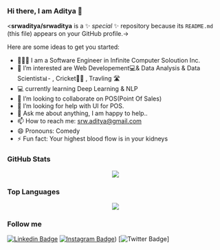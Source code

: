 ### Hi there, I am Aditya 👋


<**srwaditya/srwaditya** is a ✨ _special_ ✨ repository because its `README.md` (this file) appears on your GitHub profile.->

Here are some ideas to get you started:

- 👨🏾‍💻 I am a Software Engineer  in Infinite Computer Soloution Inc. 
- 🔭 I’m interested are Web Developement💻& Data Analysis & Data Scientist📊- , Cricket🏏🌱 , Travling 🛣
- 💻 currently learning  Deep Learning & NLP
- 👯 I’m looking to collaborate on POS(Point Of Sales)
- 🤔 I’m looking for help with UI for POS.
- 💬 Ask me about anything, I am happy to help..
- 📫 How to reach me: srw.aditya@gmail.com
- 😄 Pronouns: Comedy 
- ⚡ Fun fact: Your highest blood flow is in your kidneys


### GitHub Stats

<p align="center">
  <a href = "https://github.com/srwaditya">
<img src="https://github-readme-stats-aj8vj7k8x.vercel.app/api?username=srwaditya&show_icons=true&title_color=ffc857&icon_color=8ac926&text_color=daf7dc&bg_color=151515&count_private=true&include_all_commits=true">
  </a>
 </p>
 
### Top Languages

<p align="center">
<a href = "https://github.com/srwaditya">
  <img src="https://github-readme-stats-aj8vj7k8x.vercel.app/api/top-langs/?username=srwaditya&layout=compact&title_color=ffc857&icon_color=8ac926&text_color=daf7dc&bg_color=151515&card_width=400">
</a>
</p>

### Follow me

[![Linkedin Badge](https://img.shields.io/badge/-srwaditya-blue?style=flat-circle&logo=Linkedin&logoColor=white&link=https://www.linkedin.com/in/aditya-shrivastava-836915161/)](https://www.linkedin.com/in/aditya-shrivastava-836915161/) [![Instagram Badge](https://img.shields.io/badge/-@aditya.srw-e02c73?style=flat-circle&labelColor=e02c73&logo=Instagram&logoColor=white&link=https://www.instagram.com/aditya.srw/)](https://www.instagram.com/aditya.srw/)) [![Twitter Badge](https://img.shields.io/badge/-@srwaditya-1ca0f1?style=flat-circle&labelColor=1ca0f1&logo=twitter&logoColor=white&link=https://twitter.com/srwaditya)]
